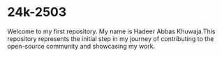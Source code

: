# 24k-2503
Welcome to my first repository. My name is Hadeer Abbas Khuwaja.This repository represents the initial step in my journey of contributing to the open-source community and showcasing my work.


